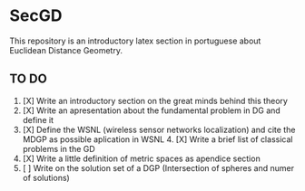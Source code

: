 # SecGD
This repository is an introductory latex section in portuguese about Euclidean Distance Geometry.


## TO DO

1. [X] Write an introductory section on the great minds behind this theory
2. [X] Write an apresentation about the fundamental problem in DG and define it
3. [X] Define the WSNL (wireless sensor networks localization) and cite the MDGP as possible aplication in WSNL 4. [X] Write a brief list of classical problems in the GD
4. [X] Write a little definition of metric spaces as apendice section
5. [ ] Write on the solution set of a DGP (Intersection of spheres and numer of solutions)
